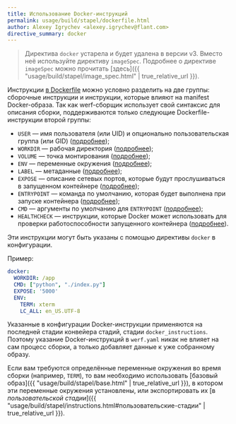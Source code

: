 ```yaml
---
title: Использование Docker-инструкций
permalink: usage/build/stapel/dockerfile.html
author: Alexey Igrychev <alexey.igrychev@flant.com>
directive_summary: docker
---
```


> Директива `docker` устарела и будет удалена в версии v3. Вместо неё используйте директиву `imageSpec`. Подробнее о директиве `imageSpec` можно прочитать [здесь]({{ "usage/build/stapel/image_spec.html" | true_relative_url }}).

Инструкции [в Dockerfile](https://docs.docker.com/engine/reference/builder/) можно условно разделить на две группы: сборочные инструкции и инструкции, которые влияют на manifest Docker-образа.
Так как werf-сборщик использует свой синтаксис для описания сборки, поддерживаются только следующие Dockerfile-инструкции второй группы:

* `USER` — имя пользователя (или UID) и опционально пользовательская группа (или GID) ([подробнее](https://docs.docker.com/engine/reference/builder/#user));
* `WORKDIR` — рабочая директория ([подробнее](https://docs.docker.com/engine/reference/builder/#workdir));
* `VOLUME` — точка монтирования ([подробнее](https://docs.docker.com/engine/reference/builder/#volume));
* `ENV` — переменные окружения ([подробнее](https://docs.docker.com/engine/reference/builder/#env));
* `LABEL` — метаданные ([подробнее](https://docs.docker.com/engine/reference/builder/#label));
* `EXPOSE` — описание сетевых портов, которые будут прослушиваться в запущенном контейнере ([подробнее](https://docs.docker.com/engine/reference/builder/#expose));
* `ENTRYPOINT` — команда по умолчанию, которая будет выполнена при запуске контейнера ([подробнее](https://docs.docker.com/engine/reference/builder/#entrypoint));
* `CMD` — аргументы по умолчанию для `ENTRYPOINT` ([подробнее](https://docs.docker.com/engine/reference/builder/#cmd));
* `HEALTHCHECK` — инструкции, которые Docker может использовать для проверки работоспособности запущенного контейнера ([подробнее](https://docs.docker.com/engine/reference/builder/#healthcheck)).

Эти инструкции могут быть указаны с помощью директивы `docker` в конфигурации.

Пример:

```yaml
docker:
  WORKDIR: /app
  CMD: ["python", "./index.py"]
  EXPOSE: '5000'
  ENV:
    TERM: xterm
    LC_ALL: en_US.UTF-8
```

Указанные в конфигурации Docker-инструкции применяются на последней стадии конвейера стадий, стадии `docker_instructions`.
Поэтому указание Docker-инструкций в `werf.yaml` никак не влияет на сам процесс сборки, а только добавляет данные к уже собранному образу.

Если вам требуются определённые переменные окружения во время сборки (например, `TERM`), то вам необходимо использовать [базовый образ]({{ "usage/build/stapel/base.html" | true_relative_url }}), в котором эти переменные окружения установлены, или экспортировать их [в _пользовательской стадии_]({{ "usage/build/stapel/instructions.html#пользовательские-стадии" | true_relative_url }}).
